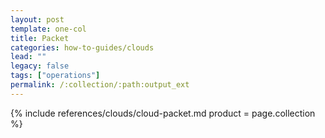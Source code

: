 ```yaml
---
layout: post
template: one-col
title: Packet
categories: how-to-guides/clouds
lead: ""
legacy: false
tags: ["operations"]
permalink: /:collection/:path:output_ext
---
```





{% include references/clouds/cloud-packet.md  product = page.collection %}
